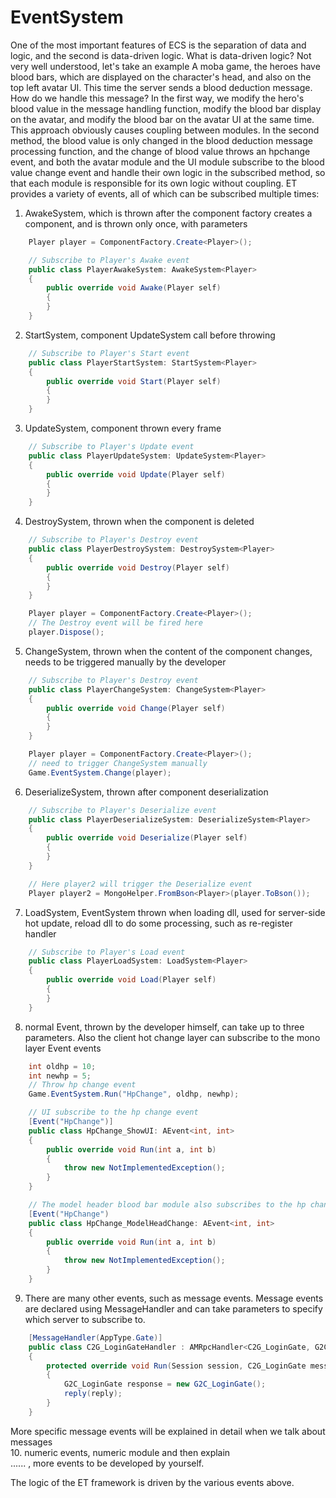 # EventSystem  
One of the most important features of ECS is the separation of data and logic, and the second is data-driven logic. What is data-driven logic? Not very well understood, let's take an example
A moba game, the heroes have blood bars, which are displayed on the character's head, and also on the top left avatar UI. This time the server sends a blood deduction message. How do we handle this message? In the first way, we modify the hero's blood value in the message handling function, modify the blood bar display on the avatar, and modify the blood bar on the avatar UI at the same time. This approach obviously causes coupling between modules. In the second method, the blood value is only changed in the blood deduction message processing function, and the change of blood value throws an hpchange event, and both the avatar module and the UI module subscribe to the blood value change event and handle their own logic in the subscribed method, so that each module is responsible for its own logic without coupling.
ET provides a variety of events, all of which can be subscribed multiple times:  
1. AwakeSystem, which is thrown after the component factory creates a component, and is thrown only once, with parameters
```csharp
    Player player = ComponentFactory.Create<Player>();

    // Subscribe to Player's Awake event
    public class PlayerAwakeSystem: AwakeSystem<Player>
    {
        public override void Awake(Player self)
        {
        }
    }
````
2. StartSystem, component UpdateSystem call before throwing
```csharp
    // Subscribe to Player's Start event
    public class PlayerStartSystem: StartSystem<Player>
    {
        public override void Start(Player self)
        {
        }
    }
````
3. UpdateSystem, component thrown every frame
```csharp
    // Subscribe to Player's Update event
    public class PlayerUpdateSystem: UpdateSystem<Player>
    {
        public override void Update(Player self)
        {
        }
    }
````
4. DestroySystem, thrown when the component is deleted
```csharp
    // Subscribe to Player's Destroy event
    public class PlayerDestroySystem: DestroySystem<Player>
    {
        public override void Destroy(Player self)
        {
        }
    }

    Player player = ComponentFactory.Create<Player>();
    // The Destroy event will be fired here
    player.Dispose();
```
5. ChangeSystem, thrown when the content of the component changes, needs to be triggered manually by the developer
```csharp
    // Subscribe to Player's Destroy event
    public class PlayerChangeSystem: ChangeSystem<Player>
    {
        public override void Change(Player self)
        {
        }
    }

    Player player = ComponentFactory.Create<Player>();
    // need to trigger ChangeSystem manually
    Game.EventSystem.Change(player);
```
6. DeserializeSystem, thrown after component deserialization
```csharp
    // Subscribe to Player's Deserialize event
    public class PlayerDeserializeSystem: DeserializeSystem<Player>
    {
        public override void Deserialize(Player self)
        {
        }
    }

    // Here player2 will trigger the Deserialize event
    Player player2 = MongoHelper.FromBson<Player>(player.ToBson());
```
7. LoadSystem, EventSystem thrown when loading dll, used for server-side hot update, reload dll to do some processing, such as re-register handler
```csharp
    // Subscribe to Player's Load event
    public class PlayerLoadSystem: LoadSystem<Player>
    {
        public override void Load(Player self)
        {
        }
    }
```
8. normal Event, thrown by the developer himself, can take up to three parameters. Also the client hot change layer can subscribe to the mono layer Event events
```csharp
    int oldhp = 10;
    int newhp = 5;
    // Throw hp change event
    Game.EventSystem.Run("HpChange", oldhp, newhp);

    // UI subscribe to the hp change event
    [Event("HpChange")]
    public class HpChange_ShowUI: AEvent<int, int>
    {
        public override void Run(int a, int b)
        {
            throw new NotImplementedException();
        }
    }

    // The model header blood bar module also subscribes to the hp change event
    [Event("HpChange")
    public class HpChange_ModelHeadChange: AEvent<int, int>
    {
        public override void Run(int a, int b)
        {
            throw new NotImplementedException();
        }
    }
```

9. There are many other events, such as message events. Message events are declared using MessageHandler and can take parameters to specify which server to subscribe to.
```csharp
	[MessageHandler(AppType.Gate)]
	public class C2G_LoginGateHandler : AMRpcHandler<C2G_LoginGate, G2C_LoginGate>
	{
		protected override void Run(Session session, C2G_LoginGate message, Action<G2C_LoginGate> reply)
		{
			G2C_LoginGate response = new G2C_LoginGate();
			reply(reply);
		}
	}
```
More specific message events will be explained in detail when we talk about messages  
10. numeric events, numeric module and then explain  
...... , more events to be developed by yourself.

The logic of the ET framework is driven by the various events above.


